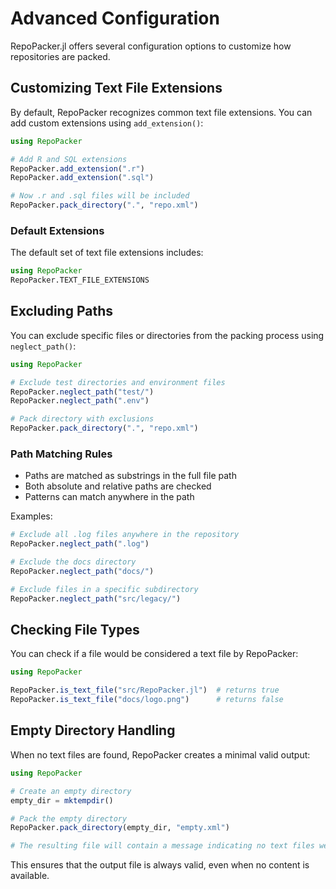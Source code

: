 # Advanced Configuration

RepoPacker.jl offers several configuration options to customize how repositories are packed.

## Customizing Text File Extensions

By default, RepoPacker recognizes common text file extensions. You can add custom extensions using `add_extension()`:

```julia
using RepoPacker

# Add R and SQL extensions
RepoPacker.add_extension(".r")
RepoPacker.add_extension(".sql")

# Now .r and .sql files will be included
RepoPacker.pack_directory(".", "repo.xml")
```

### Default Extensions

The default set of text file extensions includes:

```julia
using RepoPacker
RepoPacker.TEXT_FILE_EXTENSIONS
```

## Excluding Paths

You can exclude specific files or directories from the packing process using `neglect_path()`:

```julia
using RepoPacker

# Exclude test directories and environment files
RepoPacker.neglect_path("test/")
RepoPacker.neglect_path(".env")

# Pack directory with exclusions
RepoPacker.pack_directory(".", "repo.xml")
```

### Path Matching Rules

- Paths are matched as substrings in the full file path
- Both absolute and relative paths are checked
- Patterns can match anywhere in the path

Examples:
```julia
# Exclude all .log files anywhere in the repository
RepoPacker.neglect_path(".log")

# Exclude the docs directory
RepoPacker.neglect_path("docs/")

# Exclude files in a specific subdirectory
RepoPacker.neglect_path("src/legacy/")
```

## Checking File Types

You can check if a file would be considered a text file by RepoPacker:

```julia
using RepoPacker

RepoPacker.is_text_file("src/RepoPacker.jl")  # returns true
RepoPacker.is_text_file("docs/logo.png")      # returns false
```




## Empty Directory Handling

When no text files are found, RepoPacker creates a minimal valid output:

```julia
using RepoPacker

# Create an empty directory
empty_dir = mktempdir()

# Pack the empty directory
RepoPacker.pack_directory(empty_dir, "empty.xml")

# The resulting file will contain a message indicating no text files were found
```

This ensures that the output file is always valid, even when no content is available.